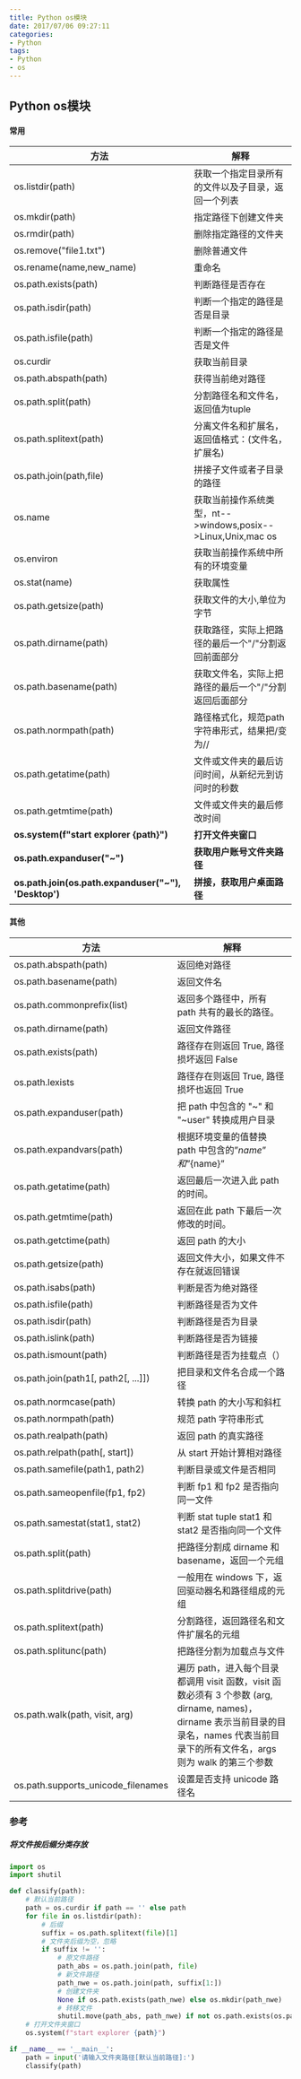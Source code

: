 ```yaml
---
title: Python os模块
date: 2017/07/06 09:27:11
categories: 
- Python
tags: 
- Python
- os
---
```


## Python os模块

#### 常用

| 方法                                                 | 解释                                                         |
| ---------------------------------------------------- | ------------------------------------------------------------ |
| os.listdir(path)                                     | 获取一个指定目录所有的文件以及子目录，返回一个列表           |
| os.mkdir(path)                                       | 指定路径下创建文件夹                                         |
| os.rmdir(path)                                       | 删除指定路径的文件夹                                         |
| os.remove("file1.txt")                               | 删除普通文件                                                 |
| os.rename(name,new_name)                             | 重命名                                                       |
| os.path.exists(path)                                 | 判断路径是否存在                                             |
| os.path.isdir(path)                                  | 判断一个指定的路径是否是目录                                 |
| os.path.isfile(path)                                 | 判断一个指定的路径是否是文件                                 |
| os.curdir                                            | 获取当前目录                                                 |
| os.path.abspath(path)                                | 获得当前绝对路径                                             |
| os.path.split(path)                                  | 分割路径名和文件名，返回值为tuple                            |
| os.path.splitext(path)                               | 分离文件名和扩展名，返回值格式：(文件名，扩展名)             |
| os.path.join(path,file)                              | 拼接子文件或者子目录的路径                                   |
| os.name                                              | 获取当前操作系统类型，nt-->windows,posix-->Linux,Unix,mac os |
| os.environ                                           | 获取当前操作系统中所有的环境变量                             |
| os.stat(name)                                        | 获取属性                                                     |
| os.path.getsize(path)                                | 获取文件的大小,单位为字节                                    |
| os.path.dirname(path)                                | 获取路径，实际上把路径的最后一个"/"分割返回前面部分          |
| os.path.basename(path)                               | 获取文件名，实际上把路径的最后一个"/"分割返回后面部分        |
| os.path.normpath(path)                               | 路径格式化，规范path字符串形式，结果把/变为//                |
| os.path.getatime(path)                               | 文件或文件夹的最后访问时间，从新纪元到访问时的秒数           |
| os.path.getmtime(path)                               | 文件或文件夹的最后修改时间                                   |
| **os.system(f"start explorer {path}")**              | **打开文件夹窗口**                                           |
| **os.path.expanduser("~")**                          | **获取用户账号文件夹路径**                                   |
| **os.path.join(os.path.expanduser("~"), 'Desktop')** | **拼接，获取用户桌面路径**                                   |



#### 其他

| 方法                                | 解释                                                         |
| ----------------------------------- | ------------------------------------------------------------ |
| os.path.abspath(path)               | 返回绝对路径                                                 |
| os.path.basename(path)              | 返回文件名                                                   |
| os.path.commonprefix(list)          | 返回多个路径中，所有 path 共有的最长的路径。                 |
| os.path.dirname(path)               | 返回文件路径                                                 |
| os.path.exists(path)                | 路径存在则返回 True, 路径损坏返回 False                      |
| os.path.lexists                     | 路径存在则返回 True, 路径损坏也返回 True                     |
| os.path.expanduser(path)            | 把 path 中包含的 "~" 和 "~user" 转换成用户目录               |
| os.path.expandvars(path)            | 根据环境变量的值替换 path 中包含的”$name” 和”${name}”        |
| os.path.getatime(path)              | 返回最后一次进入此 path 的时间。                             |
| os.path.getmtime(path)              | 返回在此 path 下最后一次修改的时间。                         |
| os.path.getctime(path)              | 返回 path 的大小                                             |
| os.path.getsize(path)               | 返回文件大小，如果文件不存在就返回错误                       |
| os.path.isabs(path)                 | 判断是否为绝对路径                                           |
| os.path.isfile(path)                | 判断路径是否为文件                                           |
| os.path.isdir(path)                 | 判断路径是否为目录                                           |
| os.path.islink(path)                | 判断路径是否为链接                                           |
| os.path.ismount(path)               | 判断路径是否为挂载点（）                                     |
| os.path.join(path1[, path2[, ...]]) | 把目录和文件名合成一个路径                                   |
| os.path.normcase(path)              | 转换 path 的大小写和斜杠                                     |
| os.path.normpath(path)              | 规范 path 字符串形式                                         |
| os.path.realpath(path)              | 返回 path 的真实路径                                         |
| os.path.relpath(path[, start])      | 从 start 开始计算相对路径                                    |
| os.path.samefile(path1, path2)      | 判断目录或文件是否相同                                       |
| os.path.sameopenfile(fp1, fp2)      | 判断 fp1 和 fp2 是否指向同一文件                             |
| os.path.samestat(stat1, stat2)      | 判断 stat tuple stat1 和 stat2 是否指向同一个文件            |
| os.path.split(path)                 | 把路径分割成 dirname 和 basename，返回一个元组               |
| os.path.splitdrive(path)            | 一般用在 windows 下，返回驱动器名和路径组成的元组            |
| os.path.splitext(path)              | 分割路径，返回路径名和文件扩展名的元组                       |
| os.path.splitunc(path)              | 把路径分割为加载点与文件                                     |
| os.path.walk(path, visit, arg)      | 遍历 path，进入每个目录都调用 visit 函数，visit 函数必须有 3 个参数 (arg, dirname, names)，dirname 表示当前目录的目录名，names 代表当前目录下的所有文件名，args 则为 walk 的第三个参数 |
| os.path.supports_unicode_filenames  | 设置是否支持 unicode 路径名                                  |

### 参考

##### 将文件按后缀分类存放

```python
import os
import shutil

def classify(path):
    # 默认当前路径
    path = os.curdir if path == '' else path
    for file in os.listdir(path):
        # 后缀
        suffix = os.path.splitext(file)[1]
        # 文件夹后缀为空，忽略
        if suffix != '':
            # 原文件路径
            path_abs = os.path.join(path, file)
            # 新文件路径
            path_nwe = os.path.join(path, suffix[1:])
            # 创建文件夹
            None if os.path.exists(path_nwe) else os.mkdir(path_nwe)
            # 转移文件
            shutil.move(path_abs, path_nwe) if not os.path.exists(os.path.join(path_nwe,file)) else print(f'文件重名：{path_abs}')
    # 打开文件夹窗口
    os.system(f"start explorer {path}")

if __name__ == '__main__':
    path = input('请输入文件夹路径[默认当前路径]:')
    classify(path)
```